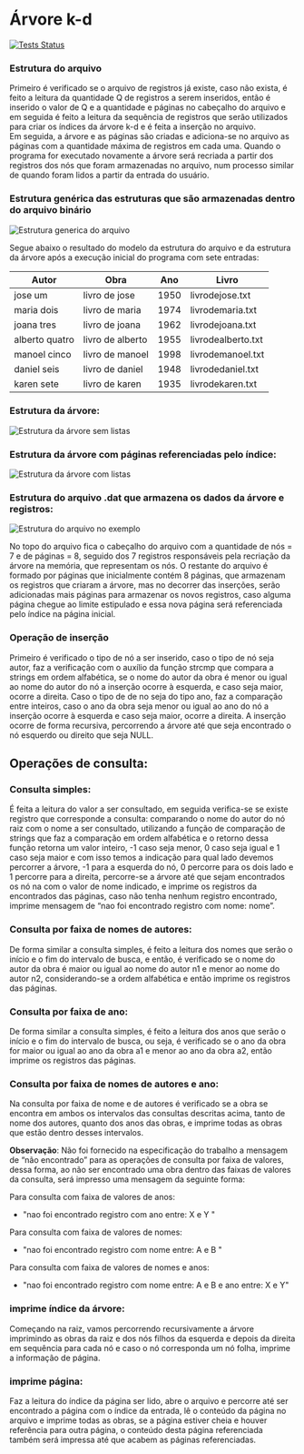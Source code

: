 # Árvore k-d

[![Tests Status](https://github.com/andrewalkermo/arvore-kd/workflows/C%20test/badge.svg?branch=master&event=push)](https://github.com/andrewalkermo/arvore-kd/actions?query=workflow%3A%22C+test%22+branch%3Amaster+event%3Apush)

### Estrutura do arquivo

Primeiro é verificado se o arquivo de registros já existe, caso não exista, é feito a leitura da quantidade Q de registros a serem inseridos, então é inserido o valor de Q e a quantidade e páginas no cabeçalho do arquivo e em seguida é feito a leitura da sequência de registros que serão utilizados para criar os índices da árvore k-d  e é feita a inserção no arquivo.  
Em seguida, a árvore  e as páginas são criadas e adiciona-se no arquivo as páginas com a quantidade máxima  de registros em cada uma. Quando o programa for executado novamente a árvore será recriada a partir dos registros dos nós que foram armazenadas no arquivo, num processo similar de quando foram lidos a partir da entrada do usuário.

### Estrutura genérica das estruturas que são armazenadas dentro do arquivo binário

![Estrutura generica do arquivo](./docs/estrutura_arquivo_generica.png)

Segue abaixo o resultado do modelo da estrutura do arquivo e da estrutura da árvore após a execução inicial do programa com sete entradas:

| Autor          | Obra             | Ano  | Livro              |
|----------------|------------------|------|--------------------|
| jose um        | livro de jose    | 1950 | livrodejose.txt    |
| maria dois     | livro de maria   | 1974 | livrodemaria.txt   |
| joana tres     | livro de joana   | 1962 | livrodejoana.txt   |
| alberto quatro | livro de alberto | 1955 | livrodealberto.txt |
| manoel cinco   | livro de manoel  | 1998 | livrodemanoel.txt  |
| daniel seis    | livro de daniel  | 1948 | livrodedaniel.txt  |
| karen sete     | livro de karen   | 1935 | livrodekaren.txt   |

### Estrutura da árvore:

![Estrutura da árvore sem listas](./docs/diagrama_arvore_sem_listas.png)

### Estrutura da árvore com páginas referenciadas pelo índice:

![Estrutura da árvore com listas](./docs/diagrama_arvore_com_listas.png)

### Estrutura do arquivo .dat que armazena os dados da  árvore e registros:

![Estrutura do arquivo no exemplo](./docs/estrutura_arquivo_com_exemplo.png)

No topo do arquivo fica o cabeçalho do arquivo com a quantidade de nós = 7 e de páginas = 8, seguido dos 7 registros responsáveis pela recriação da árvore na memória, que representam os nós. O restante do arquivo é formado por páginas que inicialmente contém 8 páginas, que armazenam os registros que criaram a árvore, mas no decorrer das inserções, serão adicionadas mais páginas para armazenar os novos registros, caso alguma página chegue ao limite estipulado e essa nova página será referenciada pelo índice na página inicial.

### Operação de inserção
Primeiro é verificado o tipo de nó a ser inserido, caso o tipo de nó seja autor, faz a verificação com o auxílio da função strcmp que compara a strings em ordem alfabética, se o nome do autor da obra é menor ou igual ao nome do autor do nó a inserção ocorre à esquerda, e caso seja maior, ocorre a direita.
Caso o tipo de de no seja do tipo ano, faz a comparação entre inteiros, caso o ano da obra seja menor ou igual ao ano do nó a inserção ocorre à esquerda e caso seja maior, ocorre a direita.
A inserção ocorre de forma recursiva, percorrendo a árvore até que seja encontrado o nó esquerdo ou direito que seja NULL.

## Operações de consulta:

### Consulta simples:
É feita a leitura do valor a ser consultado, em seguida verifica-se se existe registro que corresponde a consulta:
comparando o nome do autor do nó raiz com o nome a ser consultado, utilizando a função de comparação de strings que faz a comparação em ordem alfabética e o retorno dessa função retorna um valor inteiro, -1 caso seja menor, 0 caso seja igual e 1 caso seja maior e com isso temos a indicação para qual lado devemos percorrer a árvore, -1 para a esquerda do nó, 0 percorre para os dois lado e 1 percorre para a direita, percorre-se a árvore até que sejam encontrados os nó na com o valor de nome indicado, e imprime os registros da encontrados das páginas, caso não tenha nenhum registro encontrado, imprime mensagem de “nao foi encontrado registro com nome: nome”.

### Consulta por faixa de nomes de autores:
De forma similar a consulta simples, é feito a leitura dos nomes que serão o início e o fim do intervalo de busca, e então, é verificado se o nome do autor da obra é maior ou igual ao nome do autor n1 e menor ao nome do autor n2, considerando-se a ordem alfabética e então imprime os registros das páginas.

### Consulta por faixa de ano:
De forma similar a consulta simples, é feito a leitura dos anos que serão o início e o fim do intervalo de busca, ou seja, é verificado se o ano da obra for maior ou igual ao ano da obra a1 e menor ao ano da obra  a2, então imprime os registros das páginas.

### Consulta por faixa de nomes de autores e ano:
Na consulta por faixa de nome e de autores é verificado se a obra se encontra em ambos os intervalos das consultas descritas acima, tanto de nome dos autores, quanto dos anos das obras, e imprime todas as obras que estão dentro desses intervalos. 

**Observação**: Não foi fornecido na especificação do trabalho a mensagem de “não encontrado” para  as operações de consulta por faixa de valores, dessa forma, ao não ser encontrado uma obra dentro das faixas de valores da consulta, será impresso uma mensagem da seguinte forma:

Para consulta com faixa de valores de anos:
- "nao foi encontrado registro com ano entre: X e Y "

Para consulta com faixa de valores de nomes:
- "nao foi encontrado registro com nome entre: A e B "

Para consulta com faixa de valores de nomes e anos:
- "nao foi encontrado registro com nome entre: A e B e ano entre: X e Y"

### imprime índice da árvore:
Começando na raiz, vamos percorrendo  recursivamente a árvore imprimindo as obras da raiz e dos nós filhos da esquerda e depois da direita em sequência para cada nó e caso o nó corresponda um nó folha, imprime a informação de página.

### imprime página:
Faz a leitura do índice da página ser lido, abre o arquivo e percorre até ser encontrado a página com o índice da entrada, lê o  conteúdo da página no arquivo e imprime todas as obras, se a página estiver cheia e houver referência para outra página, o conteúdo desta página referenciada também será impressa até que acabem as páginas referenciadas. 
